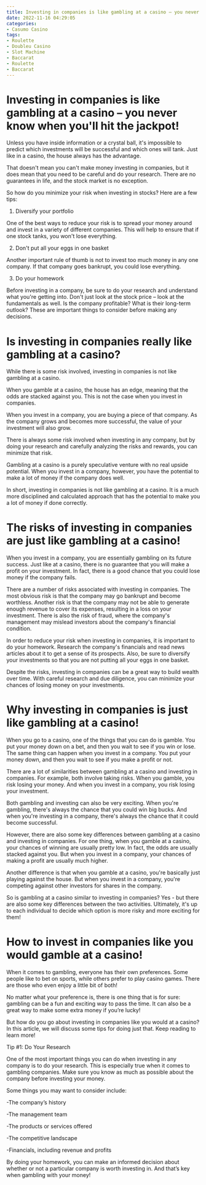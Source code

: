 ```yaml
---
title: Investing in companies is like gambling at a casino – you never know when you'll hit the jackpot!
date: 2022-11-16 04:29:05
categories:
- Casumo Casino
tags:
- Roulette
- Doubleu Casino
- Slot Machine
- Baccarat
- Roulette
- Baccarat
---
```



#  Investing in companies is like gambling at a casino – you never know when you'll hit the jackpot!

Unless you have inside information or a crystal ball, it's impossible to predict which investments will be successful and which ones will tank. Just like in a casino, the house always has the advantage.

That doesn't mean you can't make money investing in companies, but it does mean that you need to be careful and do your research. There are no guarantees in life, and the stock market is no exception.

So how do you minimize your risk when investing in stocks? Here are a few tips:

1) Diversify your portfolio

One of the best ways to reduce your risk is to spread your money around and invest in a variety of different companies. This will help to ensure that if one stock tanks, you won't lose everything.

2) Don't put all your eggs in one basket

Another important rule of thumb is not to invest too much money in any one company. If that company goes bankrupt, you could lose everything.

3) Do your homework

Before investing in a company, be sure to do your research and understand what you're getting into. Don't just look at the stock price – look at the fundamentals as well. Is the company profitable? What is their long-term outlook? These are important things to consider before making any decisions.

#  Is investing in companies really like gambling at a casino?

While there is some risk involved, investing in companies is not like gambling at a casino.

When you gamble at a casino, the house has an edge, meaning that the odds are stacked against you. This is not the case when you invest in companies.

When you invest in a company, you are buying a piece of that company. As the company grows and becomes more successful, the value of your investment will also grow.

There is always some risk involved when investing in any company, but by doing your research and carefully analyzing the risks and rewards, you can minimize that risk.

Gambling at a casino is a purely speculative venture with no real upside potential. When you invest in a company, however, you have the potential to make a lot of money if the company does well.

In short, investing in companies is not like gambling at a casino. It is a much more disciplined and calculated approach that has the potential to make you a lot of money if done correctly.

#  The risks of investing in companies are just like gambling at a casino!

When you invest in a company, you are essentially gambling on its future success. Just like at a casino, there is no guarantee that you will make a profit on your investment. In fact, there is a good chance that you could lose money if the company fails.

There are a number of risks associated with investing in companies. The most obvious risk is that the company may go bankrupt and become worthless. Another risk is that the company may not be able to generate enough revenue to cover its expenses, resulting in a loss on your investment. There is also the risk of fraud, where the company's management may mislead investors about the company's financial condition.

In order to reduce your risk when investing in companies, it is important to do your homework. Research the company's financials and read news articles about it to get a sense of its prospects. Also, be sure to diversify your investments so that you are not putting all your eggs in one basket.

Despite the risks, investing in companies can be a great way to build wealth over time. With careful research and due diligence, you can minimize your chances of losing money on your investments.

#  Why investing in companies is just like gambling at a casino!

When you go to a casino, one of the things that you can do is gamble. You put your money down on a bet, and then you wait to see if you win or lose. The same thing can happen when you invest in a company. You put your money down, and then you wait to see if you make a profit or not.

There are a lot of similarities between gambling at a casino and investing in companies. For example, both involve taking risks. When you gamble, you risk losing your money. And when you invest in a company, you risk losing your investment.

Both gambling and investing can also be very exciting. When you're gambling, there's always the chance that you could win big bucks. And when you're investing in a company, there's always the chance that it could become successful.

However, there are also some key differences between gambling at a casino and investing in companies. For one thing, when you gamble at a casino, your chances of winning are usually pretty low. In fact, the odds are usually stacked against you. But when you invest in a company, your chances of making a profit are usually much higher.

Another difference is that when you gamble at a casino, you're basically just playing against the house. But when you invest in a company, you're competing against other investors for shares in the company.

So is gambling at a casino similar to investing in companies? Yes - but there are also some key differences between the two activities. Ultimately, it's up to each individual to decide which option is more risky and more exciting for them!

#  How to invest in companies like you would gamble at a casino!

When it comes to gambling, everyone has their own preferences. Some people like to bet on sports, while others prefer to play casino games. There are those who even enjoy a little bit of both!

No matter what your preference is, there is one thing that is for sure: gambling can be a fun and exciting way to pass the time. It can also be a great way to make some extra money if you’re lucky!

But how do you go about investing in companies like you would at a casino? In this article, we will discuss some tips for doing just that. Keep reading to learn more!

Tip #1: Do Your Research

One of the most important things you can do when investing in any company is to do your research. This is especially true when it comes to gambling companies. Make sure you know as much as possible about the company before investing your money.

Some things you may want to consider include:

-The company’s history

-The management team

-The products or services offered

-The competitive landscape

-Financials, including revenue and profits

By doing your homework, you can make an informed decision about whether or not a particular company is worth investing in. And that’s key when gambling with your money!